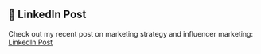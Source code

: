 ## 🔗 LinkedIn Post

Check out my recent post on marketing strategy and influencer marketing:  
[LinkedIn Post](https://www.linkedin.com/posts/rachna-bhatia-9180722b4_skillcrafttechnology-task4-contentcalendar-activity-7347205556572463104-goxy/?utm_source=share&utm_medium=member_android&rcm=ACoAAEt4yaQBSjlaPLaUk6KHOrr-6chldErBX5M)
